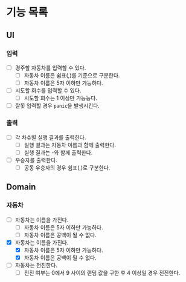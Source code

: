 # 기능 목록

## UI
### 입력
- [ ] 경주할 자동차를 입력할 수 있다.
  - [ ] 자동차 이름은 쉼표(,)를 기준으로 구분한다.
  - [ ] 자동차 이름은 5자 이하만 가능하다.
- [ ] 시도할 회수를 입력할 수 있다.
  - [ ] 시도할 회수는 1 이상만 가능능다.
- [ ] 잘못 입력할 경우 `panic`을 발생시킨다.
### 출력
- [ ] 각 차수별 실행 결과를 출력한다.
  - [ ] 실행 결과는 자동차 이름과 함께 출력한다.
  - [ ] 실행 결과는 -와 함께 출력한다.
- [ ] 우승자를 출력한다.
  - [ ] 공동 우승자의 경우 쉼표(,)로 구분한다.

## Domain
### 자동차
- [ ] 자동차는 이름을 가진다.
  - [ ] 자동차 이름은 5자 이하만 가능하다.
  - [ ] 자동차 이름은 공백이 될 수 없다.
- [x] 자동차는 이름을 가진다.
  - [x] 자동차 이름은 5자 이하만 가능하다.
  - [x] 자동차 이름은 공백이 될 수 없다.
- [ ] 자동차는 전진한다.
  - [ ] 전진 여부는 0에서 9 사이의 랜덤 값을 구한 후 4 이상일 경우 전진한다.